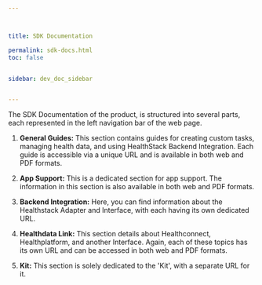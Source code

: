 ```yaml
---



title: SDK Documentation

permalink: sdk-docs.html
toc: false


sidebar: dev_doc_sidebar


---
```



The SDK Documentation of the product, is structured into several parts, each represented in the left navigation bar of the web page.

1. **General Guides:** This section contains guides for creating custom tasks, managing health data, and using HealthStack Backend Integration. Each guide is accessible via a unique URL and is available in both web and PDF formats.

2. **App Support:** This is a dedicated section for app support. The information in this section is also available in both web and PDF formats.

3. **Backend Integration:** Here, you can find information about the Healthstack Adapter and Interface, with each having its own dedicated URL.

4. **Healthdata Link:** This section details about Healthconnect, Healthplatform, and another Interface. Again, each of these topics has its own URL and can be accessed in both web and PDF formats.

5. **Kit:** This section is solely dedicated to the 'Kit', with a separate URL for it.


